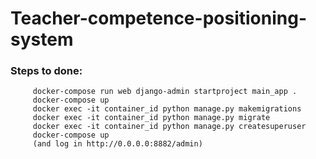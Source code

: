 # Teacher-competence-positioning-system


### Steps to done:
```
     docker-compose run web django-admin startproject main_app .
     docker-compose up
     docker exec -it container_id python manage.py makemigrations
     docker exec -it container_id python manage.py migrate
     docker exec -it container_id python manage.py createsuperuser
     docker-compose up
     (and log in http://0.0.0.0:8882/admin)
```